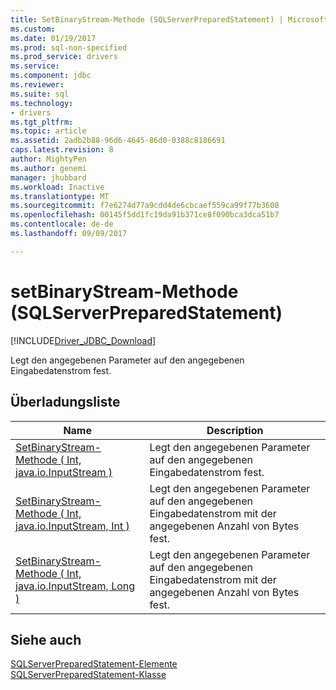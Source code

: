 ```yaml
---
title: SetBinaryStream-Methode (SQLServerPreparedStatement) | Microsoft Docs
ms.custom: 
ms.date: 01/19/2017
ms.prod: sql-non-specified
ms.prod_service: drivers
ms.service: 
ms.component: jdbc
ms.reviewer: 
ms.suite: sql
ms.technology:
- drivers
ms.tgt_pltfrm: 
ms.topic: article
ms.assetid: 2adb2b88-96d6-4645-86d0-0388c8186691
caps.latest.revision: 8
author: MightyPen
ms.author: genemi
manager: jhubbard
ms.workload: Inactive
ms.translationtype: MT
ms.sourcegitcommit: f7e6274d77a9cdd4de6cbcaef559ca99f77b3608
ms.openlocfilehash: 00145f5dd1fc19da91b371ce8f090bca3dca51b7
ms.contentlocale: de-de
ms.lasthandoff: 09/09/2017

---
```

# <a name="setbinarystream-method-sqlserverpreparedstatement"></a>setBinaryStream-Methode (SQLServerPreparedStatement)
[!INCLUDE[Driver_JDBC_Download](../../../includes/driver_jdbc_download.md)]

  Legt den angegebenen Parameter auf den angegebenen Eingabedatenstrom fest.  
  
## <a name="overload-list"></a>Überladungsliste  
  
|Name|Description|  
|----------|-----------------|  
|[SetBinaryStream-Methode &#40; Int, java.io.InputStream &#41;](../../../connect/jdbc/reference/setbinarystream-method-int-java-io-inputstream.md)|Legt den angegebenen Parameter auf den angegebenen Eingabedatenstrom fest.|  
|[SetBinaryStream-Methode &#40; Int, java.io.InputStream, Int &#41;](../../../connect/jdbc/reference/setbinarystream-method-int-java-io-inputstream-int.md)|Legt den angegebenen Parameter auf den angegebenen Eingabedatenstrom mit der angegebenen Anzahl von Bytes fest.|  
|[SetBinaryStream-Methode &#40; Int, java.io.InputStream, Long &#41;](../../../connect/jdbc/reference/setbinarystream-method-int-java-io-inputstream-long.md)|Legt den angegebenen Parameter auf den angegebenen Eingabedatenstrom mit der angegebenen Anzahl von Bytes fest.|  
  
## <a name="see-also"></a>Siehe auch  
 [SQLServerPreparedStatement-Elemente](../../../connect/jdbc/reference/sqlserverpreparedstatement-members.md)   
 [SQLServerPreparedStatement-Klasse](../../../connect/jdbc/reference/sqlserverpreparedstatement-class.md)  
  
  

